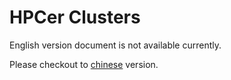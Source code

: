 # HPCer Clusters

English version document is not available currently.

Please checkout to <a href="#/zh-cn/"> chinese</a> version.
